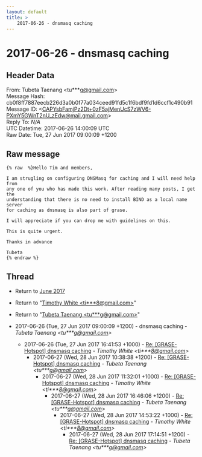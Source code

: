 ```yaml
---
layout: default
title: >
    2017-06-26 - dnsmasq caching
---
```


# 2017-06-26 - dnsmasq caching

## Header Data

From: Tubeta Taenang \<tu***g@gmail.com\><br>
Message Hash: cb0f8ff7887eecb226d3a0b0f77a034ceed91fd5c1f6bdf9fd1d6ccf1c490b91<br>
Message ID: \<CAPYsbFamjPz2Dt+0zF5ajMenUcS7zWV6-PXmY5GWnT2nU_zEdw@mail.gmail.com\><br>
Reply To: _N/A_<br>
UTC Datetime: 2017-06-26 14:00:09 UTC<br>
Raw Date: Tue, 27 Jun 2017 09:00:09 +1200<br>

## Raw message

```
{% raw  %}Hello Tim and members,

I am strugling on configuring DNSMasq for caching and I will need help from
any one of you who has made this work. After reading many posts, I get the
understanding that there is no need to install BIND as a local name server
for caching as dnsmasq is also part of grase.

I will appreciate if you can drop me with guidelines on this.

This is quite urgent.

Thanks in advance

Tubeta
{% endraw %}
```

## Thread

+ Return to [June 2017](/archive/2017/06)

+ Return to "[Timothy White <ti***8<span>@</span>gmail.com>](/authors/ti___8_at_gmail_com)"
+ Return to "[Tubeta Taenang <tu***g<span>@</span>gmail.com>](/authors/tu___g_at_gmail_com)"

+ 2017-06-26 (Tue, 27 Jun 2017 09:00:09 +1200) - dnsmasq caching - _Tubeta Taenang \<tu***g@gmail.com\>_
  + 2017-06-26 (Tue, 27 Jun 2017 16:41:53 +1000) - [Re: [GRASE-Hotspot] dnsmasq caching](/archive/2017/06/0eb20b162ff22a3c390b2f5835536969304c943ed344e73ca20b07d600101a7d) - _Timothy White \<ti***8@gmail.com\>_
    + 2017-06-27 (Wed, 28 Jun 2017 10:38:38 +1200) - [Re: [GRASE-Hotspot] dnsmasq caching](/archive/2017/06/b6cd46704a3f912ef341e4cd74ade633a6a0c7086e560f0923cd28d0e7a75512) - _Tubeta Taenang \<tu***g@gmail.com\>_
      + 2017-06-27 (Wed, 28 Jun 2017 11:32:01 +1000) - [Re: [GRASE-Hotspot] dnsmasq caching](/archive/2017/06/005e86c05c8ced80e1b318596533ac6ce8d79d03203a711ae699a33a1bf664c6) - _Timothy White \<ti***8@gmail.com\>_
        + 2017-06-27 (Wed, 28 Jun 2017 16:46:06 +1200) - [Re: [GRASE-Hotspot] dnsmasq caching](/archive/2017/06/846490a9e6bbaf20c9686cfa64c93899d5de316096c94829bad4f25df1dcc8e4) - _Tubeta Taenang \<tu***g@gmail.com\>_
          + 2017-06-27 (Wed, 28 Jun 2017 14:53:22 +1000) - [Re: [GRASE-Hotspot] dnsmasq caching](/archive/2017/06/4225a4b5d9de4ee9b8501b600f4022e973a6c6bf709d1ce1cec6084bd7392ca9) - _Timothy White \<ti***8@gmail.com\>_
            + 2017-06-27 (Wed, 28 Jun 2017 17:14:51 +1200) - [Re: [GRASE-Hotspot] dnsmasq caching](/archive/2017/06/adf08d0237761573f480eec4a795dbe6f66e21cf76917ffe9af363c9bfe93c80) - _Tubeta Taenang \<tu***g@gmail.com\>_

